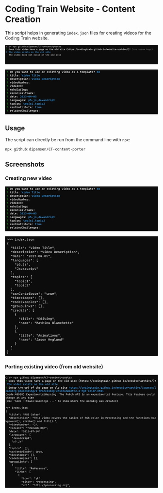 # Coding Train Website - Content Creation

This script helps in generating `index.json` files for creating videos for the Coding Train website.

![](screenshots/1.png)

![](screenshots/2.png)

## Usage

The script can directly be run from the command line with `npx`:

```bash
npx github:dipamsen/CT-content-porter
```

## Screenshots

### Creating new video

![](screenshots/2.png)

![](screenshots/3.png)

### Porting existing video (from old website)

![](screenshots/4.png)
